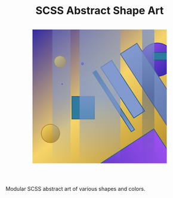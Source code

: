 <h1 align="center">
  <br>
  <br>
  <strong>
    SCSS Abstract Shape Art
  </strong>
  <br>
  <br>
  <img alt="Abstract art of various shapes and colors." src="shapes.png" width="360px" />
  <br>
  <br>
</h1>

Modular SCSS abstract art of various shapes and colors.

<br>